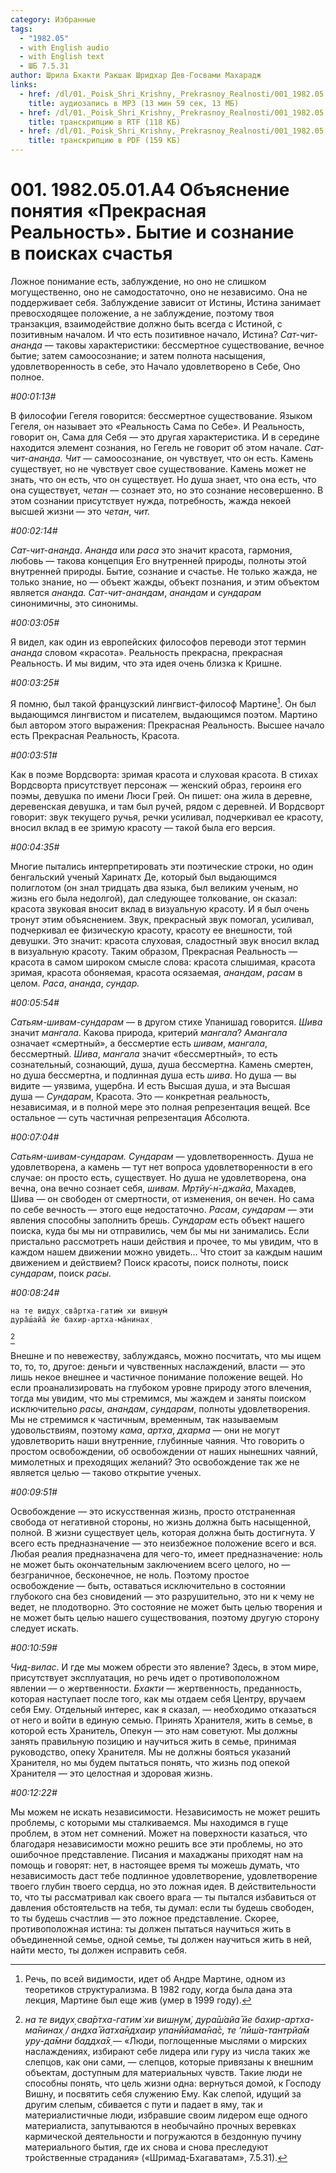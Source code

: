 ```yaml
---
category: Избранные
tags:
  - "1982.05"
  - with English audio
  - with English text
  - ШБ 7.5.31
author: Шрила Бхакти Ракшак Шридхар Дев-Госвами Махарадж
links:
  - href: /dl/01._Poisk_Shri_Krishny,_Prekrasnoy_Realnosti/001_1982.05.01.A4_SridharMj_Objasnenie_vyrazhenija_Prekrasnaja_Realnost_Bytie_i_soznanie_v_poiske_Krasoty.mp3
    title: аудиозапись в MP3 (13 мин 59 сек, 13 МБ)
  - href: /dl/01._Poisk_Shri_Krishny,_Prekrasnoy_Realnosti/001_1982.05.01.A4_SridharMj_Objasnenie_vyrazhenija_Prekrasnaja_Realnost_Bytie_i_soznanie_v_poiske_Krasoty.rtf
    title: транскрипцию в RTF (118 КБ)
  - href: /dl/01._Poisk_Shri_Krishny,_Prekrasnoy_Realnosti/001_1982.05.01.A4_SridharMj_Objasnenie_vyrazhenija_Prekrasnaja_Realnost_Bytie_i_soznanie_v_poiske_Krasoty.pdf
    title: транскрипцию в PDF (159 КБ)
---
```


# 001. 1982.05.01.A4 Объяснение понятия «Прекрасная Реальность». Бытие и сознание в поисках счастья

Ложное понимание есть, заблуждение, но оно не слишком могущественно, оно не самодостаточно, оно не независимо. Она не поддерживает себя. Заблуждение зависит от Истины, Истина занимает превосходящее положение, а не заблуждение, поэтому твоя транзакция, взаимодействие должно быть всегда с Истиной, с позитивным началом. И что есть позитивное начало, Истина? *Сат-чит-ананда* — таковы характеристики: бессмертное существование, вечное бытие; затем самоосознание; и затем полнота насыщения, удовлетворенность в себе, это Начало удовлетворено в Себе, Оно полное.

*#00:01:13#*

В философии Гегеля говорится: бессмертное существование. Языком Гегеля, он называет это «Реальность Сама по Себе». И Реальность, говорит он, Сама для Себя — это другая характеристика. И в середине находится элемент сознания, но Гегель не говорит об этом начале. *Сат-чит-ананда. Чит* — самоосознание, он чувствует, что он есть. Камень существует, но не чувствует свое существование. Камень может не знать, что он есть, что он существует. Но душа знает, что она есть, что она существует, *четан* — сознает это, но это сознание несовершенно. В этом сознании присутствует нужда, потребность, жажда некоей высшей жизни — это *четан*, *чит.*

*#00:02:14#*

*Сат-чит-ананда*. *Ананда* или *раса* это значит красота, гармония, любовь — такова концепция Его внутренней природы, полноты этой внутренней природы. Бытие, сознание и счастье. Не только жажда, не только знание, но — объект жажды, объект познания, и этим объектом является *ананда. Сат-чит-анандам*, *анандам* и *сундарам* синонимичны, это синонимы.

*#00:03:05#*

Я видел, как один из европейских философов переводи этот термин *ананда* словом «красота». Реальность прекрасна, прекрасная Реальность. И мы видим, что эта идея очень близка к Кришне.

*#00:03:25#*

Я помню, был такой французский лингвист-философ Мартине[^ftnref1]. Он был выдающимся лингвистом и писателем, выдающимся поэтом. Мартино был автором этого выражения: Прекрасная Реальность. Высшее начало есть Прекрасная Реальность, Красота.

*#00:03:51#*

Как в поэме Вордсворта: зримая красота и слуховая красота. В стихах Вордсворта присутствует персонаж — женский образ, героиня его поэмы, девушка по имени Люси Грей. Он пишет: она жила в деревне, деревенская девушка, и там был ручей, рядом с деревней. И Вордсворт говорит: звук текущего ручья, речки усиливал, подчеркивал ее красоту, вносил вклад в ее зримую красоту — такой была его версия.

*#00:04:35#*

Многие пытались интерпретировать эти поэтические строки, но один бенгальский ученый Харинатх Де, который был выдающимся полиглотом (он знал тридцать два языка, был великим ученым, но жизнь его была недолгой), дал следующее толкование, он сказал: красота звуковая вносит вклад в визуальную красоту. И я был очень тронут этим объяснением. Звук, прекрасный звук помогал, усиливал, подчеркивал ее физическую красоту, красоту ее внешности, той девушки. Это значит: красота слуховая, сладостный звук вносил вклад в визуальную красоту. Таким образом, Прекрасная Реальность — красота в самом широком смысле слова: красота слышимая, красота зримая, красота обоняемая, красота осязаемая, *анандам*, *расам* в целом. *Раса*, *ананда*, *сундар.*

*#00:05:54#*

*Сатьям-шивам-сундарам* — в другом стихе Упанишад говорится. *Шива* значит *мангала*. Какова природа, критерий *мангала*? *Амангала* означает «смертный», а бессмертие есть *шивам*, *мангала*, бессмертный. *Шива*, *мангала* значит «бессмертный», то есть сознательный, сознающий, душа, душа бессмертна. Камень смертен, но душа бессмертна, и подлинная душа есть *шива*. Но душа — вы видите — уязвима, ущербна. И есть Высшая душа, и эта Высшая душа — *Сундарам*, Красота. Это — конкретная реальность, независимая, и в полной мере это полная репрезентация вещей. Все остальное — суть частичная репрезентация Абсолюта.

*#00:07:04#*

*Сатьям-шивам-сундарам. Сундарам* — удовлетворенность. Душа не удовлетворена, а камень — тут нет вопроса удовлетворенности в его случае: он просто есть, существует. Но душа не удовлетворена, она вечна, она вечно сознает себя, *шивам. Мр̣тйу́-н̇-джайа*, Махадев, Шива — он свободен от смертности, от изменения, он вечен. Но сама по себе вечность — этого еще недостаточно. *Расам*, *сундарам* — эти явления способны заполнить брешь. *Сундарам* есть объект нашего поиска, куда бы мы ни отправились, чем бы мы ни занимались. Если пристально рассмотреть наши действия и прочее, то мы увидим, что в каждом нашем движении можно увидеть… Что стоит за каждым нашим движением и действием? Поиск красоты, поиск полноты, поиск *сундарам*, поиск *расы.*

*#00:08:24#*

    на те видух̣ сва̄ртха-гатим̇ хи виш̣н̣ум̇
    дура̄ш́айа̄ йе бахир-артха-ма̄нинах̣
[^ftnref2]

Внешне и по невежеству, заблуждаясь, можно посчитать, что мы ищем то, то, то, другое: деньги и чувственных наслаждений, власти — это лишь некое внешнее и частичное понимание положение вещей. Но если проанализировать на глубоком уровне природу этого влечения, тогда мы увидим, что мы стремимся, мы жаждем и заняты поиском исключительно *расы*, *анандам*, *сундарам*, полноты удовлетворения. Мы не стремимся к частичным, временным, так называемым удовольствиям, поэтому *кама*, *артха*, *дхарма* — они не могут удовлетворить наши внутренние, глубинные чаяния. Что говорить о простом освобождении, об освобождении от наших нынешних чаяний, мимолетных и преходящих желаний? Это освобождение так же не является целью — таково открытие ученых.

*#00:09:51#*

Освобождение — это искусственная жизнь, просто отстраненная свобода от негативной стороны, но жизнь должна быть насыщенной, полной. В жизни существует цель, которая должна быть достигнута. У всего есть предназначение — это неизбежное положение всего и вся. Любая реалия предназначена для чего-то, имеет предназначение: ноль не может быть окончательным заключением всего целого, но — безграничное, бесконечное, не ноль. Поэтому простое освобождение — быть, оставаться исключительно в состоянии глубокого сна без сновидений — это разрушительно, это ни к чему не ведет, не плодотворно. Это состояние не может быть целью творения и не может быть целью нашего существования, поэтому другую сторону следует искать.

*#00:10:59#*

*Чид-вилас*. И где мы можем обрести это явление? Здесь, в этом мире, присутствует эксплуатация, но речь идет о противоположном явлении — о жертвенности. *Бхакти* — жертвенность, преданность, которая наступает после того, как мы отдаем себя Центру, вручаем себя Ему. Отдельный интерес, как я сказал, — необходимо отказаться от него и войти в единую семью. Принять Хранителя, жить в семье, в которой есть Хранитель, Опекун — это нам советуют. Мы должны занять правильную позицию и научиться жить в семье, принимая руководство, опеку Хранителя. Мы не должны бояться указаний Хранителя, но мы будем пытаться понять, что жизнь под опекой Хранителя — это целостная и здоровая жизнь.

*#00:12:22#*

Мы можем не искать независимости. Независимость не может решить проблемы, с которыми мы сталкиваемся. Мы находимся в гуще проблем, в этом нет сомнений. Может на поверхности казаться, что благодаря независимости можно решить все эти проблемы, но это ошибочное представление. Писания и махаджаны приходят нам на помощь и говорят: нет, в настоящее время ты можешь думать, что независимость даст тебе подлинное удовлетворение, удовлетворение твоего глубин твоего сердца, но это ложная идея. В действительности то, что ты рассматривал как своего врага — ты пытался избавиться от давления обстоятельств на тебя, ты думал: если ты будешь свободен, то ты будешь счастлив — это ложное представление. Скорее, противоположная истина: ты должен пытаться научиться жить в объединенной семье, одной семье, ты должен научиться жить в ней, найти место, ты должен исправить себя.



[^ftnref1]: Речь, по всей видимости, идет об Андре Мартине, одном из теоретиков структурализма. В 1982 году, когда была дана эта лекция, Мартине был еще жив (умер в 1999 году).

[^ftnref2]: *на те видух̣ сва̄ртха-гатим̇ хи виш̣н̣ум̇, дура̄ш́айа̄ йе бахир-артха-ма̄нинах̣ / андха̄ йатха̄ндхаир упанӣйама̄на̄с, те ’пӣш́а-тантрйа̄м уру-да̄мни баддха̄х̣* — «Люди, поглощенные мыслями о мирских наслаждениях, избирают себе лидера или гуру из числа таких же слепцов, как они сами, — слепцов, которые привязаны к внешним объектам, доступным для материальных чувств. Такие люди не способны понять, что цель жизни одна: вернуться домой, к Господу Вишну, и посвятить себя служению Ему. Как слепой, идущий за другим слепым, сбивается с пути и падает в яму, так и материалистичные люди, избравшие своим лидером еще одного материалиста, запутываются в необычайно прочных веревках кармической деятельности и погружаются в бездонную пучину материального бытия, где их снова и снова преследуют тройственные страдания» («Шримад-Бхагаватам», 7.5.31).

